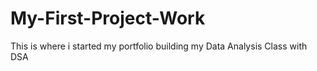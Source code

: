 # My-First-Project-Work
This is where i started my portfolio building my Data Analysis Class with DSA
